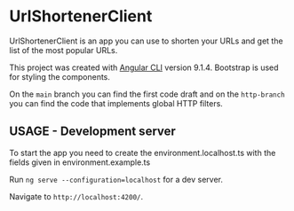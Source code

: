 # UrlShortenerClient

UrlShortenerClient is an app you can use to shorten your URLs and get the list of the most popular URLs.
>
This project was created with [Angular CLI](https://github.com/angular/angular-cli) version 9.1.4.
Bootstrap is used for styling the components.
>
On the `main` branch you can find the first code draft and on the `http-branch` you can find the code that implements global HTTP filters. 

## USAGE - Development server

To start the app you need to create the environment.localhost.ts with the fields given in environment.example.ts

Run `ng serve --configuration=localhost` for a dev server. 
>
Navigate to `http://localhost:4200/`. 


